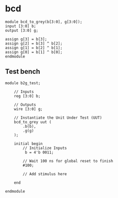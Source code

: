 # bcd


    module bcd_to_grey(b[3:0], g[3:0]);
    input [3:0] b;
    output [3:0] g;
    
    assign g[3] = b[3];
    assign g[2] = b[3] ^ b[2];
    assign g[1] = b[2] ^ b[1];
    assign g[0] = b[1] ^ b[0];
    endmodule

## Test bench

    module b2g_test;
    
    	// Inputs
    	reg [3:0] b;
    
    	// Outputs
    	wire [3:0] g;
    
    	// Instantiate the Unit Under Test (UUT)
    	bcd_to_grey uut (
    		.b(b), 
    		.g(g)
    	);
    
    	initial begin
    		// Initialize Inputs
    		 b = 4'b 0011;
    
    		// Wait 100 ns for global reset to finish
    		#100;
            
    		// Add stimulus here
    
    	end
          
    endmodule

